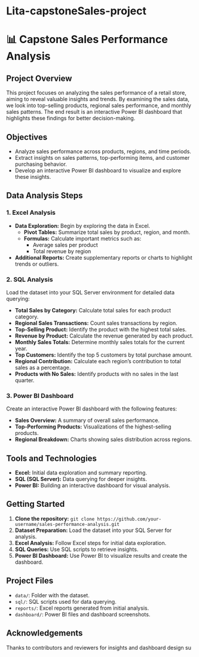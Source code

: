 # Lita-capstoneSales-project

# 📊 Capstone Sales Performance Analysis

## Project Overview
This project focuses on analyzing the sales performance of a retail store, aiming to reveal valuable insights and trends. By examining the sales data, we look into top-selling products, regional sales performance, and monthly sales patterns. The end result is an interactive Power BI dashboard that highlights these findings for better decision-making.

## Objectives
- Analyze sales performance across products, regions, and time periods.
- Extract insights on sales patterns, top-performing items, and customer purchasing behavior.
- Develop an interactive Power BI dashboard to visualize and explore these insights.

## Data Analysis Steps

### 1. Excel Analysis
- **Data Exploration:** Begin by exploring the data in Excel.
  - **Pivot Tables:** Summarize total sales by product, region, and month.
  - **Formulas:** Calculate important metrics such as:
    - Average sales per product
    - Total revenue by region
- **Additional Reports:** Create supplementary reports or charts to highlight trends or outliers.

### 2. SQL Analysis
Load the dataset into your SQL Server environment for detailed data querying:
- **Total Sales by Category:** Calculate total sales for each product category.
- **Regional Sales Transactions:** Count sales transactions by region.
- **Top-Selling Product:** Identify the product with the highest total sales.
- **Revenue by Product:** Calculate the revenue generated by each product.
- **Monthly Sales Totals:** Determine monthly sales totals for the current year.
- **Top Customers:** Identify the top 5 customers by total purchase amount.
- **Regional Contribution:** Calculate each region’s contribution to total sales as a percentage.
- **Products with No Sales:** Identify products with no sales in the last quarter.

### 3. Power BI Dashboard
Create an interactive Power BI dashboard with the following features:
- **Sales Overview:** A summary of overall sales performance.
- **Top-Performing Products:** Visualizations of the highest-selling products.
- **Regional Breakdown:** Charts showing sales distribution across regions.

## Tools and Technologies
- **Excel:** Initial data exploration and summary reporting.
- **SQL (SQL Server):** Data querying for deeper insights.
- **Power BI:** Building an interactive dashboard for visual analysis.

## Getting Started
1. **Clone the repository:** `git clone https://github.com/your-username/sales-performance-analysis.git`
2. **Dataset Preparation:** Load the dataset into your SQL Server for analysis.
3. **Excel Analysis:** Follow Excel steps for initial data exploration.
4. **SQL Queries:** Use SQL scripts to retrieve insights.
5. **Power BI Dashboard:** Use Power BI to visualize results and create the dashboard.

## Project Files
- `data/`: Folder with the dataset.
- `sql/`: SQL scripts used for data querying.
- `reports/`: Excel reports generated from initial analysis.
- `dashboard/`: Power BI files and dashboard screenshots.



## Acknowledgements
Thanks to contributors and reviewers for insights and dashboard design su

